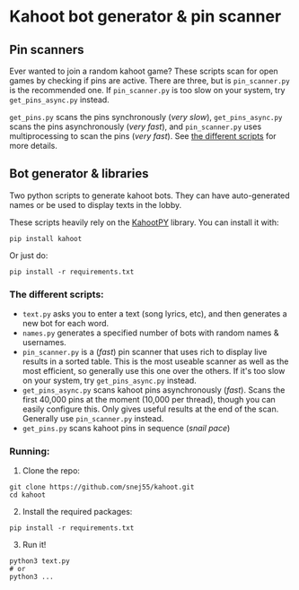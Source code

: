 # Kahoot bot generator & pin scanner

## Pin scanners

Ever wanted to join a random kahoot game? These scripts scan for open games by checking if pins are active. There are three, but is `pin_scanner.py` is the recommended one. If `pin_scanner.py` is too slow on your system, try `get_pins_async.py` instead.

`get_pins.py` scans the pins synchronously (*very slow*), `get_pins_async.py` scans the pins asynchronously (*very fast*), and `pin_scanner.py` uses multiprocessing to scan the pins (*very fast*). See [the different scripts](https://github.com/snej55/kahoot/tree/main?tab=readme-ov-file#the-different-scripts) for more details.



## Bot generator & libraries
Two python scripts to generate kahoot bots. They can have auto-generated names or be used to display texts in the lobby.

These scripts heavily rely on the  [KahootPY](https://github.com/vehbiu/kahoot-py/tree/main) library. You can install it with:

```
pip install kahoot
```

Or just do:
```
pip install -r requirements.txt
```

### The different scripts:

 - `text.py` asks you to enter a text (song lyrics, etc), and then generates a new bot for each word.
 - `names.py` generates a specified number of bots with random names & usernames.
 - `pin_scanner.py` is a (*fast*) pin scanner that uses rich to display live results in a sorted table. This is the most useable scanner as well as the most efficient, so generally use this one over the others. If it's too slow on your system, try `get_pins_async.py` instead.
 - `get_pins_async.py` scans kahoot pins asynchronously (*fast*). Scans the first 40,000 pins at the moment (10,000 per thread), though you can easily configure this. Only gives useful results at the end of the scan. Generally use `pin_scanner.py` instead.
 - `get_pins.py` scans kahoot pins in sequence (*snail pace*)

### Running:

1. Clone the repo:

```
git clone https://github.com/snej55/kahoot.git
cd kahoot
```

2. Install the required packages:

```
pip install -r requirements.txt
```

3. Run it!

```
python3 text.py
# or
python3 ...
```
